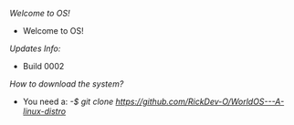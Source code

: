 _Welcome to OS!_

* Welcome to OS! 

_Updates Info:_

* Build 0002 

_How to download the system?_
* You need a: _-$ git clone https://github.com/RickDev-O/WorldOS---A-linux-distro_